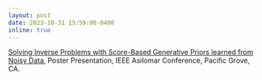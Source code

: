 ```yaml
---
layout: post
date: 2023-10-31 15:59:00-0400
inline: true
---
```


[Solving Inverse Problems with Score-Based Generative Priors learned from Noisy Data](https://asad-aali.github.io/assets/pdf/poster_sure_score.pdf), Poster Presentation, IEEE Asilomar Conference, Pacific Grove, CA.